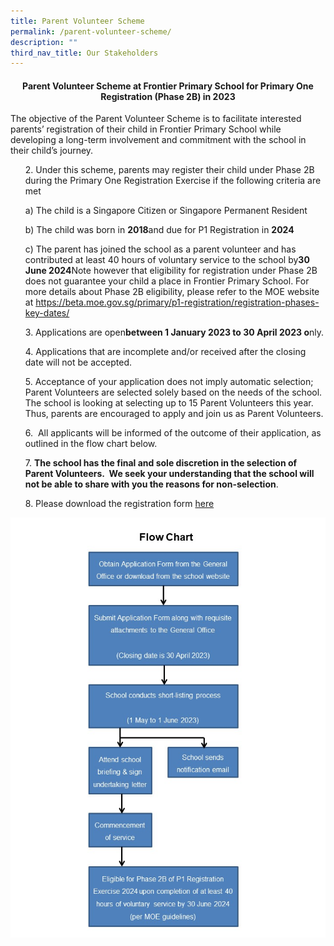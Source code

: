 ```yaml
---
title: Parent Volunteer Scheme
permalink: /parent-volunteer-scheme/
description: ""
third_nav_title: Our Stakeholders
---
```

<h4 style="text-align: center;"><strong>Parent Volunteer Scheme at Frontier Primary School for Primary One Registration (Phase 2B) in 2023</strong></h4>

<p>The objective of the Parent Volunteer Scheme is to facilitate interested parents’ registration of their child in Frontier Primary School while developing a long-term involvement and commitment with the school in their child’s journey.</p>

<ol start="2">
2. Under this scheme, parents may register their child under Phase 2B during the Primary One Registration Exercise if the following criteria are met<br>

a) The child is a Singapore Citizen or Singapore Permanent Resident 
	
b) The child was born in&nbsp;<b>2018</b>and due for P1 Registration in&nbsp;<b>2024</b>
	
c) The parent has joined the school as a parent volunteer and has contributed at least 40 hours of voluntary service to the school by<b>30 June 2024</b>Note however that eligibility for registration under Phase 2B does not guarantee your child a place in Frontier Primary School. For more details about Phase 2B eligibility, please refer to the MOE website at https://beta.moe.gov.sg/primary/p1-registration/registration-phases-key-dates/ 
	
3\. Applications are open<b>between 1 January 2023 to 30 April 2023 o</b>nly.
	
4\. Applications that are incomplete and/or received after the closing date will not be accepted. 
	
5\. Acceptance of your application does not imply automatic selection; Parent Volunteers are selected solely based on the needs of the school. The school is looking at selecting up to 15&nbsp;Parent Volunteers this year. Thus, parents are encouraged to apply and join us as Parent Volunteers.
	
6\. &nbsp;All applicants will be informed of the outcome of their application, as outlined in the flow chart below. 
	
7\. <b>The school has the final and sole discretion in the selection of Parent Volunteers.&nbsp; We seek your understanding that the school will not be able to share with you the reasons for non-selection</b>.
	
8\. Please download the registration form <a href="/files/FPS-PV-Application-Form-2023.pdf">here</a>
</ol><img src="/images/PVflowchart2023.jpg" alt="PVflowchart2023">